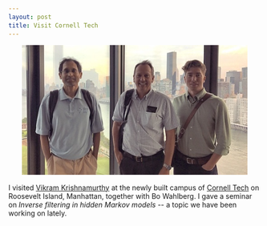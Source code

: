 ```yaml
---
layout: post
title: Visit Cornell Tech
---
```


<p align="center">
    <img width="450" src="/public/cornell_2017.jpg">
</p>

I visited [Vikram Krishnamurthy](https://tech.cornell.edu/people/vikram-krishnamurthy) at
the newly built campus of [Cornell Tech](https://tech.cornell.edu) on Roosevelt Island,
Manhattan, together with Bo Wahlberg. I gave a seminar on _Inverse filtering in
hidden Markov models_ -- a topic we have been working on lately.

